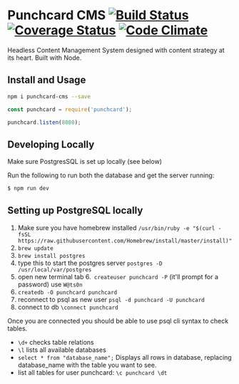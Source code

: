 # Punchcard CMS [![Build Status](https://travis-ci.org/punchcard-cms/punchcard.svg?branch=master)](https://travis-ci.org/punchcard-cms/punchcard) [![Coverage Status](https://coveralls.io/repos/github/punchcard-cms/punchcard/badge.svg?branch=master)](https://coveralls.io/github/punchcard-cms/punchcard?branch=master) [![Code Climate](https://codeclimate.com/github/punchcard-cms/punchcard/badges/gpa.svg)](https://codeclimate.com/github/punchcard-cms/punchcard)

Headless Content Management System designed with content strategy at its heart. Built with Node.

## Install and Usage

```bash
npm i punchcard-cms --save
```

```javascript
const punchcard = require('punchcard');

punchcard.listen(8080);
```

## Developing Locally

Make sure PostgresSQL is set up locally (see below)

Run the following to run both the database and get the server running:

```bash
$ npm run dev
```

## Setting up PostgreSQL locally

1. Make sure you have homebrew installed
`/usr/bin/ruby -e "$(curl -fsSL https://raw.githubusercontent.com/Homebrew/install/master/install)"`
2. `brew update`
3. `brew install postgres`
4. type this to start the postgres server `postgres -D /usr/local/var/postgres`
5. open new terminal tab
6.` createuser punchcard -P` (it'll prompt for a password) use `W@ts0n`
7. `createdb -O punchcard punchcard`
8. reconnect to psql as new user `psql -d punchcard -U punchcard`
9. connect to db `\connect punchcard`

Once you are connected you should be able to use psql cli syntax to check tables.
* `\d+` checks table relations
* `\l` lists all available databases
* `select * from "database_name";` Displays all rows in database, replacing database_name with the table you want to see.
* list all tables for user punchcard: `\c punchcard \dt`


